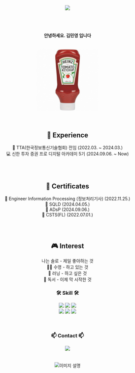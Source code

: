 

<br>
<div align="center"> 
<p align="center"><img src="https://capsule-render.vercel.app/api?type=Waving&color=auto&customColorList=0&height=300&section=header&text=MinYeong-mkk&fontSize=70"></p>
<br>

<br/>

<h4 align="center">
안녕하세요. 김민영 입니다 
  <br>

<br>
<br>


<img src="./images/tomato.png" alt="이미지 설명" width="200" height="200">

<br>
<br>
<br>

<!--내용 부분-->
## 🔎 Experience

💼 TTA(한국정보통신기술협회) 전임 (2022.03. ~ 2024.03.)<br>
💻 신한 투자 증권 프로 디지털 아카데미 5기 (2024.09.06. ~ Now)<br>

<br>
<br>

## 📜 Certificates

🧾 Engineer Information Processing (정보처리기사) (2022.11.25.)<br>
🧾 SQLD (2024.04.05.)<br>
🧾 ADsP (2024.09.06.)<br>
🧾 CSTS(FL) (2022.07.01.)<br>

<br>
<br>

## 🎮 Interest
나는 솔로 - 제일 좋아하는 것<br>
🏊🏻 수영 - 하고 있는 것<br>
🏃 러닝 - 하고 싶은 것<br>
📖 독서 - 이제 막 시작한 것<br>


<h3 align="center">🛠 Skill 🛠</h3>
<div align="center">
  <img src="https://img.shields.io/badge/JAVA-007396?style=for-the-badge&logo=openjdk&logoColor=white"/>
  <img src="https://img.shields.io/badge/Python-3776AB?style=flat-square&logo=Python&logoColor=white"/>
<img src ="https://img.shields.io/badge/Eclipse-any?logo=eclipse&color=%2341337d"/>

</div>
<div align="center">
    <img src="https://img.shields.io/badge/github-181717.svg?style=for-the-badge&logo=github&logoColor=white" />
    <img src="https://img.shields.io/badge/Notion-F3F3F3.svg?style=for-the-badge&logo=notion&logoColor=black" />
     <img src="https://img.shields.io/badge/Android Studio-3DDC84?style=flat-square&logo=Android Studio&logoColor=white"/>
</div>


<br>



<br>

<h3 align="center">📫 Contact 📫</h3>
<div align="center">
  </a>
  <a href="mailto:kmy26377538@gmail.com">
    <img
      src="https://img.shields.io/badge/kmy26377538@gmail.com-D14836?style=for-the-badge&logo=gmail&logoColor=white"/>
  </a>
</div>

<br>
<br>

<div align="center">
  <img src="./images/맹꽁이.gif" alt="이미지 설명" width="200" height="200">
</div>
